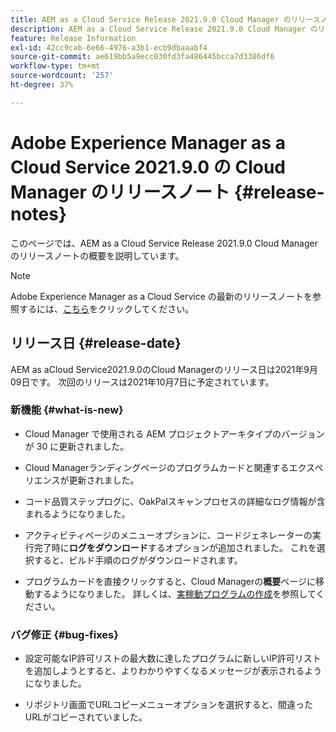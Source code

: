 ```yaml
---
title: AEM as a Cloud Service Release 2021.9.0 Cloud Manager のリリースノート
description: AEM as a Cloud Service Release 2021.9.0 Cloud Manager のリリースノート
feature: Release Information
exl-id: 42cc9cab-6e66-4976-a3b1-ecb9dbaaabf4
source-git-commit: ae619bb5a9ecc030fd3fa486445bcca7d3386df6
workflow-type: tm+mt
source-wordcount: '257'
ht-degree: 37%

---
```


# Adobe Experience Manager as a Cloud Service 2021.9.0 の Cloud Manager のリリースノート {#release-notes}

このページでは、AEM as a Cloud Service Release 2021.9.0 Cloud Manager のリリースノートの概要を説明しています。

>[!NOTE]
>Adobe Experience Manager as a Cloud Service の最新のリリースノートを参照するには、[こちら](https://experienceleague.adobe.com/docs/experience-manager-cloud-service/release-notes/release-notes/release-notes-current.html?lang=ja)をクリックしてください。

## リリース日 {#release-date}

AEM as aCloud Service2021.9.0のCloud Managerのリリース日は2021年9月09日です。
次回のリリースは2021年10月7日に予定されています。

### 新機能 {#what-is-new}

* Cloud Manager で使用される AEM プロジェクトアーキタイプのバージョンが 30 に更新されました。

* Cloud Managerランディングページのプログラムカードと関連するエクスペリエンスが更新されました。

* コード品質ステップログに、OakPalスキャンプロセスの詳細なログ情報が含まれるようになりました。

* アクティビティページのメニューオプションに、コードジェネレーターの実行完了時に&#x200B;**ログをダウンロード**&#x200B;するオプションが追加されました。 これを選択すると、ビルド手順のログがダウンロードされます。

* プログラムカードを直接クリックすると、Cloud Managerの&#x200B;**概要**&#x200B;ページに移動するようになりました。 詳しくは、[実稼動プログラムの作成](https://experienceleague.adobe.com/docs/experience-manager-cloud-service/implementing/using-cloud-manager/production-programs/creating-production-program.html?lang=en)を参照してください。

### バグ修正 {#bug-fixes}

* 設定可能なIP許可リストの最大数に達したプログラムに新しいIP許可リストを追加しようとすると、よりわかりやすくなるメッセージが表示されるようになりました。

* リポジトリ画面でURLコピーメニューオプションを選択すると、間違ったURLがコピーされていました。

